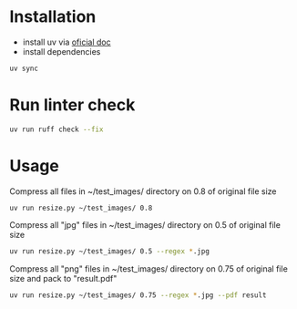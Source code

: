 # Installation

* install uv via [oficial doc](https://docs.astral.sh/uv/getting-started/installation/#installation-methods)
* install dependencies
```sh
uv sync
```

# Run linter check
```sh
uv run ruff check --fix
```

# Usage

Compress all files in ~/test_images/ directory on 0.8 of original file size 
```sh
uv run resize.py ~/test_images/ 0.8
```

Compress all "jpg" files in ~/test_images/ directory on 0.5 of original file size
```sh
uv run resize.py ~/test_images/ 0.5 --regex *.jpg
```

Compress all "png" files in ~/test_images/ directory on 0.75 of original file size
and pack to "result.pdf"
```sh
uv run resize.py ~/test_images/ 0.75 --regex *.jpg --pdf result
```